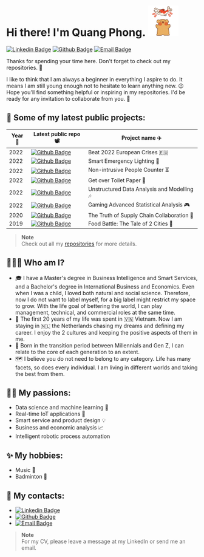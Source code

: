 <h1> Hi there! I'm Quang Phong. 
  <img src="https://github.com/quang-phong/quang-phong/blob/main/media/gif/bear-and-fish.gif" width="80px">
</h1>

[![Linkedin Badge](https://img.shields.io/badge/-@quangphong-0072b1?style=flat&logo=LinkedIn&link=https://www.linkedin.com/in/quangphong/)](https://www.linkedin.com/in/quangphong/) 
[![Github Badge](https://img.shields.io/badge/-@quang--phong-171515?style=flat&logo=github&logoColor=white&link=https://github.com/quang-phong)](https://github.com/quang-phong)
[![Email Badge](https://img.shields.io/badge/-quangtrieuphong@outlook.com-00a2ed?style=flat&logo=microsoftoutlook&logoColor=white&link=mailto:quangtrieuphong@outlook.com)](mailto:quangtrieuphong@outlook.com)

Thanks for spending your time here. Don't forget to check out my repositories. 👋

I like to think that I am always a beginner in everything I aspire to do. It means I am still young enough not to hesitate to learn anything new. 😉
Hope you'll find something helpful or inspiring in my repositories. I'd be ready for any invitation to collaborate from you. 🤝


## 🚀 Some of my latest public projects:

| **Year** 📆 | **Latest public repo** 📽️ |  **Project name** ✈️ |
| - | - | - | 
| 2022 | [![Github Badge](https://img.shields.io/badge/-project--1--beat--2022--european--crises-171515?style=flat&logo=github&logoColor=white&link=https://github.com/project-1-beat-2022-european-crises)](https://github.com/quang-phong/project-1-beat-2022-european-crises) | Beat 2022 European Crises 🇪🇺 |
| 2022 | [![Github Badge](https://img.shields.io/badge/-project--2--smart--emergency--lighting-171515?style=flat&logo=github&logoColor=white&link=https://github.com/project-2-smart-emergency-lighting)](https://github.com/quang-phong/project-2-smart-emergency-lighting) | Smart Emergency Lighting 🚨 |
| 2022 | [![Github Badge](https://img.shields.io/badge/-project--3--non--intrusive--people--counter-171515?style=flat&logo=github&logoColor=white&link=https://github.com/project-3-non-intrusive-people-counter)](https://github.com/quang-phong/project-3-non-intrusive-people-counter) | Non-intrusive People Counter ⏳️ |
| 2022 | [![Github Badge](https://img.shields.io/badge/-project--4--get--over--toilet--paper-171515?style=flat&logo=github&logoColor=white&link=https://github.com/project-4-get-over-toilet-paper)](https://github.com/quang-phong/project-4-get-over-toilet-paper) | Get over Toilet Paper 🧻 |
| 2022 | [![Github Badge](https://img.shields.io/badge/-project--5--unstructured--data--analysis--modelling-171515?style=flat&logo=github&logoColor=white&link=https://github.com/project-5-unstructured-data-analysis-modelling)](https://github.com/quang-phong/project-5-unstructured-data-analysis-modelling) | Unstructured Data Analysis and Modelling 🎶 |
| 2022 | [![Github Badge](https://img.shields.io/badge/-project--6--gaming--advanced--statistical--analysis-171515?style=flat&logo=github&logoColor=white&link=https://github.com/project-6-gaming-advanced-statistical-analysis)](https://github.com/quang-phong/project-6-gaming-advanced-statistical-analysis) | Gaming Advanced Statistical Analysis 🎮 |
| 2020 | [![Github Badge](https://img.shields.io/badge/-project--7--truth--of--supply--chain--collaboration-171515?style=flat&logo=github&logoColor=white&link=https://github.com/project-7-truth-of-supply-chain-collaboration)](https://github.com/quang-phong/project-7-truth-of-supply-chain-collaboration) | The Truth of Supply Chain Collaboration 🤝 |
| 2019 | [![Github Badge](https://img.shields.io/badge/-project--8--food--battle--the--tale--of--2--cities-171515?style=flat&logo=github&logoColor=white&link=https://github.com/project-8-food-battle-the-tale-of-2-cities)](https://github.com/quang-phong/project-8-food-battle-the-tale-of-2-cities) | Food Battle: The Tale of 2 Cities 🍜 |

>**Note**  
>Check out all my [repositories](https://github.com/quang-phong?tab=repositories) for more details.

## 🧑🏻‍🚀 Who am I?
- 🎓 I have a Master's degree in Business Intelligence and Smart Services, and a Bachelor's degree in International Business and Economics. Even when I was a child, I loved both natural and social science. Therefore, now I do not want to label myself, for a big label might restrict my space to grow. With the life goal of bettering the world, I can play management, technical, and commercial roles at the same time.  
- 🛬 The first 20 years of my life was spent in 🇻🇳 Vietnam. Now I am staying in 🇳🇱 the Netherlands chasing my dreams and defining my career. I enjoy the 2 cultures and keeping the positive aspects of them in me.  
- 🧬 Born in the transition period between Millennials and Gen Z, I can relate to the core of each generation to an extent.   
- 🗺️ I believe you do not need to belong to any category. Life has many facets, so does every individual. I am living in different worlds and taking the best from them.   


## 🤟🏼 My passions:
- Data science and machine learning 📡
- Real-time IoT applications 🤖
- Smart service and product design 💡
- Business and economic analysis 📈
- Intelligent robotic process automation 

## ✨ My hobbies:
- Music 🎤
- Badminton 🏸

## 📇 My contacts:
- [![Linkedin Badge](https://img.shields.io/badge/-@quangphong-0072b1?style=flat&logo=LinkedIn&link=https://www.linkedin.com/in/quangphong/)](https://www.linkedin.com/in/quangphong/) 
- [![Github Badge](https://img.shields.io/badge/-@quang--phong-171515?style=flat&logo=github&logoColor=white&link=https://github.com/quang-phong)](https://github.com/quang-phong)
- [![Email Badge](https://img.shields.io/badge/-quangtrieuphong@outlook.com-00a2ed?style=flat&logo=microsoftoutlook&logoColor=white&link=mailto:quangtrieuphong@outlook.com)](mailto:quangtrieuphong@outlook.com)

>**Note**  
>For my CV, please leave a message at my LinkedIn or send me an email.
